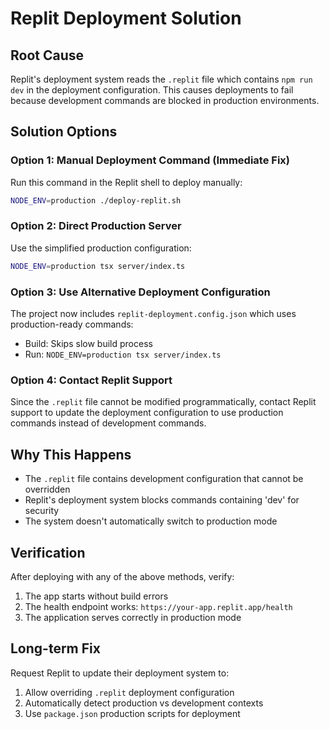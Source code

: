 # Replit Deployment Solution

## Root Cause
Replit's deployment system reads the `.replit` file which contains `npm run dev` in the deployment configuration. This causes deployments to fail because development commands are blocked in production environments.

## Solution Options

### Option 1: Manual Deployment Command (Immediate Fix)
Run this command in the Replit shell to deploy manually:

```bash
NODE_ENV=production ./deploy-replit.sh
```

### Option 2: Direct Production Server
Use the simplified production configuration:

```bash
NODE_ENV=production tsx server/index.ts
```

### Option 3: Use Alternative Deployment Configuration
The project now includes `replit-deployment.config.json` which uses production-ready commands:
- Build: Skips slow build process
- Run: `NODE_ENV=production tsx server/index.ts`

### Option 4: Contact Replit Support
Since the `.replit` file cannot be modified programmatically, contact Replit support to update the deployment configuration to use production commands instead of development commands.

## Why This Happens
- The `.replit` file contains development configuration that cannot be overridden
- Replit's deployment system blocks commands containing 'dev' for security
- The system doesn't automatically switch to production mode

## Verification
After deploying with any of the above methods, verify:
1. The app starts without build errors
2. The health endpoint works: `https://your-app.replit.app/health`
3. The application serves correctly in production mode

## Long-term Fix
Request Replit to update their deployment system to:
1. Allow overriding `.replit` deployment configuration
2. Automatically detect production vs development contexts
3. Use `package.json` production scripts for deployment